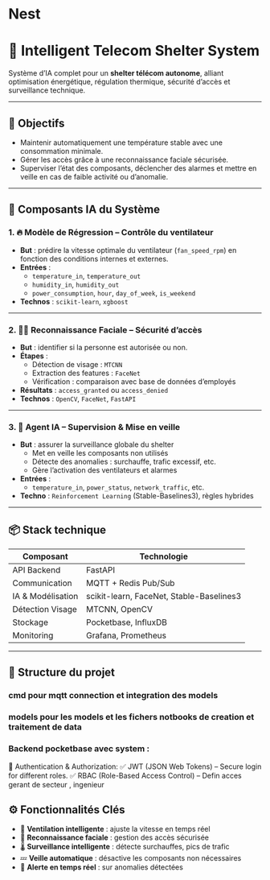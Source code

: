 # Nest
# 🧠 Intelligent Telecom Shelter System

Système d’IA complet pour un **shelter télécom autonome**, alliant optimisation énergétique, régulation thermique, sécurité d’accès et surveillance technique.

---

## 🚀 Objectifs

- Maintenir automatiquement une température stable avec une consommation minimale.
- Gérer les accès grâce à une reconnaissance faciale sécurisée.
- Superviser l’état des composants, déclencher des alarmes et mettre en veille en cas de faible activité ou d’anomalie.

---

## 🧩 Composants IA du Système

### 1. 🔥 Modèle de Régression – Contrôle du ventilateur
- **But** : prédire la vitesse optimale du ventilateur (`fan_speed_rpm`) en fonction des conditions internes et externes.
- **Entrées** :
  - `temperature_in`, `temperature_out`
  - `humidity_in`, `humidity_out`
  - `power_consumption`, `hour`, `day_of_week`, `is_weekend`
- **Technos** : `scikit-learn`, `xgboost`

---

### 2. 🧍‍♂️ Reconnaissance Faciale – Sécurité d’accès
- **But** : identifier si la personne est autorisée ou non.
- **Étapes** :
  - Détection de visage : `MTCNN`
  - Extraction des features : `FaceNet`
  - Vérification : comparaison avec base de données d’employés
- **Résultats** : `access_granted` ou `access_denied`
- **Technos** : `OpenCV`, `FaceNet`, `FastAPI`

---

### 3. 🤖 Agent IA – Supervision & Mise en veille
- **But** : assurer la surveillance globale du shelter
  - Met en veille les composants non utilisés
  - Détecte des anomalies : surchauffe, trafic excessif, etc.
  - Gère l’activation des ventilateurs et alarmes
- **Entrées** :
  - `temperature_in`, `power_status`, `network_traffic`, etc.
- **Techno** : `Reinforcement Learning` (Stable-Baselines3), règles hybrides

---

## 📦 Stack technique

| Composant        | Technologie        |
|------------------|-------------------|
| API Backend      | FastAPI           |
| Communication    | MQTT + Redis Pub/Sub |
| IA & Modélisation| scikit-learn, FaceNet, Stable-Baselines3 |
| Détection Visage | MTCNN, OpenCV     |
| Stockage         | Pocketbase, InfluxDB |
| Monitoring       | Grafana, Prometheus |

---

## 📁 Structure du projet
### cmd pour mqtt connection et integration des models 
### models pour les models et les fichers notbooks de creation et traitement de data 
### Backend pocketbase avec system :
🔹 Authentication & Authorization:
✅ JWT (JSON Web Tokens) – Secure login for different roles.
✅ RBAC (Role-Based Access Control) – Defin acces gerant de secteur , ingenieur 

## ⚙️ Fonctionnalités Clés

- 🔄 **Ventilation intelligente** : ajuste la vitesse en temps réel
- 🔐 **Reconnaissance faciale** : gestion des accès sécurisée
- 🌡 **Surveillance intelligente** : détecte surchauffes, pics de trafic
- 💤 **Veille automatique** : désactive les composants non nécessaires
- 🚨 **Alerte en temps réel** : sur anomalies détectées

